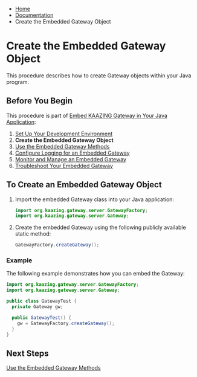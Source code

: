 -   [Home](../../index.md)
-   [Documentation](../index.md)
-   Create the Embedded Gateway Object

Create the Embedded Gateway Object
==================================

This procedure describes how to create Gateway objects within your Java program.

Before You Begin
----------------

This procedure is part of [Embed KAAZING Gateway in Your Java Application](../embedded-gateway/o_embedded_gateway.md):

1.  [Set Up Your Development Environment](../embedded-gateway/p_embedded_gateway_setup.md)
2.  **Create the Embedded Gateway Object**
3.  [Use the Embedded Gateway Methods](../embedded-gateway/p_embedded_gateway_methods.md)
4.  [Configure Logging for an Embedded Gateway](../embedded-gateway/p_embedded_gateway_logging.md)
5.  [Monitor and Manage an Embedded Gateway](../embedded-gateway/p_embedded_gateway_monitor.md)
6.  [Troubleshoot Your Embedded Gateway](../embedded-gateway/p_embedded_gateway_troubleshoot.md)

To Create an Embedded Gateway Object
-------------------------------------------

1.  Import the embedded Gateway class into your Java application:

    ``` java
    import org.kaazing.gateway.server.GatewayFactory;
    import org.kaazing.gateway.server.Gateway;
    ```

2.  Create the embedded Gateway using the following publicly available static method:

    ``` java
    GatewayFactory.createGateway();
    ```

### Example

The following example demonstrates how you can embed the Gateway:

``` java
import org.kaazing.gateway.server.GatewayFactory;
import org.kaazing.gateway.server.Gateway;

public class GatewayTest {
  private Gateway gw;

  public GatewayTest() {
    gw = GatewayFactory.createGateway();
  }
}
```

Next Steps
----------

[Use the Embedded Gateway Methods](../embedded-gateway/p_embedded_gateway_methods.md)

